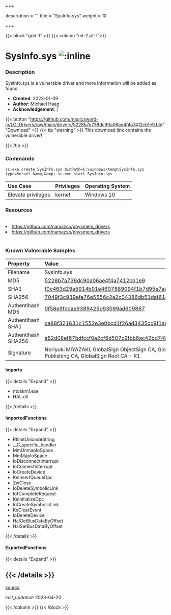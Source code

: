 +++

description = ""
title = "SysInfo.sys"
weight = 10

+++


{{< block "grid-1" >}}
{{< column "mt-2 pt-1">}}


# SysInfo.sys ![:inline](/images/twitter_verified.png) 


### Description

SysInfo.sys is a vulnerable driver and more information will be added as found.

- **Created**: 2023-01-09
- **Author**: Michael Haag
- **Acknowledgement**:  | [](https://twitter.com/)

{{< button "https://github.com/magicsword-io/LOLDrivers/raw/main/drivers/5228b7a738dc90a06ae4f4a7412cb1e9.bin" "Download" >}}
{{< tip "warning" >}}
This download link contains the vulnerable driver!

{{< /tip >}}

### Commands

```
sc.exe create SysInfo.sys binPath=C:\windows\temp\SysInfo.sys type=kernel &amp;&amp; sc.exe start SysInfo.sys
```

| Use Case | Privileges | Operating System | 
|:---- | ---- | ---- |
| Elevate privileges | kernel | Windows 10 |

### Resources
<br>
<li><a href=" https://github.com/namazso/physmem_drivers"> https://github.com/namazso/physmem_drivers</a></li>
<li><a href="https://github.com/namazso/physmem_drivers">https://github.com/namazso/physmem_drivers</a></li>
<br>

### Known Vulnerable Samples

| Property           | Value |
|:-------------------|:------|
| Filename           | SysInfo.sys |
| MD5                | [5228b7a738dc90a06ae4f4a7412cb1e9](https://www.virustotal.com/gui/file/5228b7a738dc90a06ae4f4a7412cb1e9) |
| SHA1               | [f0c463d29a5914b01e4607889094f1b7d95e7aaf](https://www.virustotal.com/gui/file/f0c463d29a5914b01e4607889094f1b7d95e7aaf) |
| SHA256             | [7049f3c939efe76a5556c2a2c04386db51daf61d56b679f4868bb0983c996ebb](https://www.virustotal.com/gui/file/7049f3c939efe76a5556c2a2c04386db51daf61d56b679f4868bb0983c996ebb) |
| Authentihash MD5   | [0f56e9fddae9389425d93099ad609867](https://www.virustotal.com/gui/search/authentihash%253A0f56e9fddae9389425d93099ad609867) |
| Authentihash SHA1  | [ca88f321631c1552e3e0bcd1f26ad3435cc9f1ae](https://www.virustotal.com/gui/search/authentihash%253Aca88f321631c1552e3e0bcd1f26ad3435cc9f1ae) |
| Authentihash SHA256| [a82d08ef67bdfccf0a2cf6d507c9fbb6ac42bd74bf2ade46ec07fe253deb6573](https://www.virustotal.com/gui/search/authentihash%253Aa82d08ef67bdfccf0a2cf6d507c9fbb6ac42bd74bf2ade46ec07fe253deb6573) |
| Signature         | Noriyuki MIYAZAKI, GlobalSign ObjectSign CA, GlobalSign Primary Object Publishing CA, GlobalSign Root CA - R1   |


#### Imports
{{< details "Expand" >}}
* ntoskrnl.exe
* HAL.dll

{{< /details >}}
#### ImportedFunctions
{{< details "Expand" >}}
* RtlInitUnicodeString
* __C_specific_handler
* MmUnmapIoSpace
* MmMapIoSpace
* IoDisconnectInterrupt
* IoConnectInterrupt
* IoCreateDevice
* KeInsertQueueDpc
* ZwClose
* IoDeleteSymbolicLink
* IofCompleteRequest
* KeInitializeDpc
* IoCreateSymbolicLink
* KeClearEvent
* IoDeleteDevice
* HalGetBusDataByOffset
* HalSetBusDataByOffset

{{< /details >}}
#### ExportedFunctions
{{< details "Expand" >}}

{{< /details >}}
-----



[*source*](https://github.com/magicsword-io/LOLDrivers/tree/main/yaml/sysinfo.yaml)

*last_updated:* 2023-04-20








{{< /column >}}
{{< /block >}}
